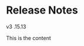 # Release Notes

<div class="release-notes-container">
  <div class="release-notes">
    <div class="version">
      v3
      <span>.15.13</span>
      <p class="content-release-notes">This is the content</p>
    </div>
  </div>
</div>
